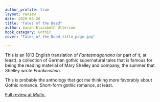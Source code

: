 ```yaml
---
author_profile: true
layout: review
date: 2020-08-20
title: "Tales of the Dead"
author: Sarah Elizabeth Utterson
book_category: Gothic
cover: "Tales_of_the_Dead_title_page.jpg"

---
```

This is an 1813 English translation of *Fantasmagoriana* (or part of it, at least), a collection of German gothic supernatural tales that is famous for being the reading material of Mary Shelley and company, the summer that Shelley wrote *Frankenstein*. 

This is probably the anthology that got me thinking more favorably about Gothic romance. Short-form gothic romance, at least.

[Full review at *Multo*.](https://multoghost.wordpress.com/2020/08/20/tales-of-the-dead/)